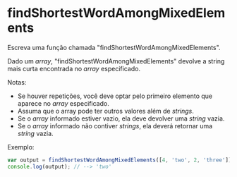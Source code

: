 # findShortestWordAmongMixedElements

Escreva uma função chamada "findShortestWordAmongMixedElements".

Dado um _array_, "findShortestWordAmongMixedElements" devolve a string mais curta encontrada no _array_ especificado.

Notas:

* Se houver repetições, você deve optar pelo primeiro elemento que aparece no _array_ especificado.
* Assuma que o array pode ter outros valores além de _strings_.
* Se o _array_ informado estiver vazio, ela deve devolver uma _string_ vazia.
* Se o _array_ informado não contiver _strings_, ela deverá retornar uma _string_ vazia.

Exemplo:

```javascript
var output = findShortestWordAmongMixedElements([4, 'two', 2, 'three']);
console.log(output); // --> 'two'
```

